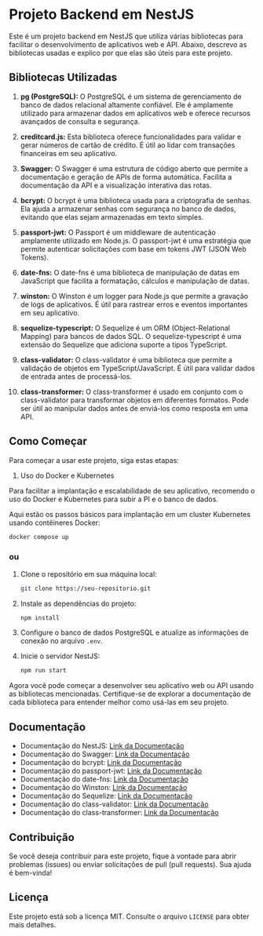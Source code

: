 # Projeto Backend em NestJS

Este é um projeto backend em NestJS que utiliza várias bibliotecas para facilitar o desenvolvimento de aplicativos web e API. Abaixo, descrevo as bibliotecas usadas e explico por que elas são úteis para este projeto.

## Bibliotecas Utilizadas

1. **pg (PostgreSQL):** O PostgreSQL é um sistema de gerenciamento de banco de dados relacional altamente confiável. Ele é amplamente utilizado para armazenar dados em aplicativos web e oferece recursos avançados de consulta e segurança.

2. **creditcard.js:** Esta biblioteca oferece funcionalidades para validar e gerar números de cartão de crédito. É útil ao lidar com transações financeiras em seu aplicativo.

3. **Swagger:** O Swagger é uma estrutura de código aberto que permite a documentação e geração de APIs de forma automática. Facilita a documentação da API e a visualização interativa das rotas.

4. **bcrypt:** O bcrypt é uma biblioteca usada para a criptografia de senhas. Ela ajuda a armazenar senhas com segurança no banco de dados, evitando que elas sejam armazenadas em texto simples.

5. **passport-jwt:** O Passport é um middleware de autenticação amplamente utilizado em Node.js. O passport-jwt é uma estratégia que permite autenticar solicitações com base em tokens JWT (JSON Web Tokens).

6. **date-fns:** O date-fns é uma biblioteca de manipulação de datas em JavaScript que facilita a formatação, cálculos e manipulação de datas.

7. **winston:** O Winston é um logger para Node.js que permite a gravação de logs de aplicativos. É útil para rastrear erros e eventos importantes em seu aplicativo.

8. **sequelize-typescript:** O Sequelize é um ORM (Object-Relational Mapping) para bancos de dados SQL. O sequelize-typescript é uma extensão do Sequelize que adiciona suporte a tipos TypeScript.

9. **class-validator:** O class-validator é uma biblioteca que permite a validação de objetos em TypeScript/JavaScript. É útil para validar dados de entrada antes de processá-los.

10. **class-transformer:** O class-transformer é usado em conjunto com o class-validator para transformar objetos em diferentes formatos. Pode ser útil ao manipular dados antes de enviá-los como resposta em uma API.

## Como Começar

Para começar a usar este projeto, siga estas etapas:

1. Uso do Docker e Kubernetes

Para facilitar a implantação e escalabilidade de seu aplicativo, recomendo o uso do Docker e Kubernetes para subir a PI e o banco de dados. 

Aqui estão os passos básicos para implantação em um cluster Kubernetes usando contêineres Docker:

```bash
docker compose up
```

### ou

1. Clone o repositório em sua máquina local:

   ```bash
   git clone https://seu-repositorio.git
   ```

2. Instale as dependências do projeto:

   ```bash
   npm install
   ```

3. Configure o banco de dados PostgreSQL e atualize as informações de conexão no arquivo `.env`.

4. Inicie o servidor NestJS:

   ```bash
   npm run start
   ```

Agora você pode começar a desenvolver seu aplicativo web ou API usando as bibliotecas mencionadas. Certifique-se de explorar a documentação de cada biblioteca para entender melhor como usá-las em seu projeto.

## Documentação

- Documentação do NestJS: [Link da Documentação](https://nestjs.com/)
- Documentação do Swagger: [Link da Documentação](https://swagger.io/)
- Documentação do bcrypt: [Link da Documentação](https://www.npmjs.com/package/bcrypt)
- Documentação do passport-jwt: [Link da Documentação](http://www.passportjs.org/packages/passport-jwt/)
- Documentação do date-fns: [Link da Documentação](https://date-fns.org/)
- Documentação do Winston: [Link da Documentação](https://github.com/winstonjs/winston)
- Documentação do Sequelize: [Link da Documentação](https://sequelize.org/)
- Documentação do class-validator: [Link da Documentação](https://github.com/typestack/class-validator)
- Documentação do class-transformer: [Link da Documentação](https://github.com/typestack/class-transformer)

## Contribuição

Se você deseja contribuir para este projeto, fique à vontade para abrir problemas (issues) ou enviar solicitações de pull (pull requests). Sua ajuda é bem-vinda!

## Licença

Este projeto está sob a licença MIT. Consulte o arquivo `LICENSE` para obter mais detalhes.
